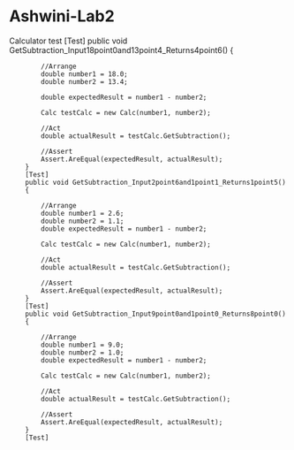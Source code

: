 # Ashwini-Lab2
Calculator test
[Test]
        public void GetSubtraction_Input18point0and13point4_Returns4point6()
        {

            //Arrange
            double number1 = 18.0;
            double number2 = 13.4;

            double expectedResult = number1 - number2;

            Calc testCalc = new Calc(number1, number2);

            //Act
            double actualResult = testCalc.GetSubtraction();

            //Assert
            Assert.AreEqual(expectedResult, actualResult);
        }
        [Test]
        public void GetSubtraction_Input2point6and1point1_Returns1point5()
        {

            //Arrange
            double number1 = 2.6;
            double number2 = 1.1;
            double expectedResult = number1 - number2;

            Calc testCalc = new Calc(number1, number2);

            //Act
            double actualResult = testCalc.GetSubtraction();

            //Assert
            Assert.AreEqual(expectedResult, actualResult);
        }
        [Test]
        public void GetSubtraction_Input9point0and1point0_Returns8point0()
        {

            //Arrange
            double number1 = 9.0;
            double number2 = 1.0;
            double expectedResult = number1 - number2;

            Calc testCalc = new Calc(number1, number2);

            //Act
            double actualResult = testCalc.GetSubtraction();

            //Assert
            Assert.AreEqual(expectedResult, actualResult);
        }
        [Test]
